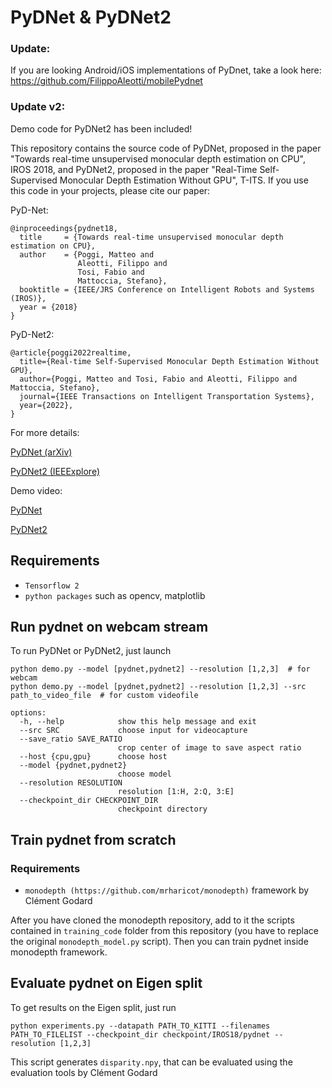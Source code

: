 # PyDNet & PyDNet2

### Update: 
If you are looking Android/iOS implementations of PyDnet, take a look here:
https://github.com/FilippoAleotti/mobilePydnet

### Update v2:
Demo code for PyDNet2 has been included!

This repository contains the source code of PyDNet, proposed in the paper "Towards real-time unsupervised monocular depth estimation on CPU", IROS 2018, and PyDNet2, proposed in the paper "Real-Time Self-Supervised Monocular Depth Estimation Without GPU", T-ITS.
If you use this code in your projects, please cite our paper:

PyD-Net:
```
@inproceedings{pydnet18,
  title     = {Towards real-time unsupervised monocular depth estimation on CPU},
  author    = {Poggi, Matteo and
               Aleotti, Filippo and
               Tosi, Fabio and
               Mattoccia, Stefano},
  booktitle = {IEEE/JRS Conference on Intelligent Robots and Systems (IROS)},
  year = {2018}
}
```

PyD-Net2:
```
@article{poggi2022realtime,
  title={Real-time Self-Supervised Monocular Depth Estimation Without GPU},
  author={Poggi, Matteo and Tosi, Fabio and Aleotti, Filippo and Mattoccia, Stefano},
  journal={IEEE Transactions on Intelligent Transportation Systems},
  year={2022},
}
```

For more details:

[PyDNet (arXiv)](https://arxiv.org/abs/1806.11430)

[PyDNet2 (IEEExplore)](https://ieeexplore.ieee.org/document/9733979)

Demo video:

[PyDNet](https://www.youtube.com/watch?v=Q6ao4Jrulns)

[PyDNet2](https://www.youtube.com/watch?v=PCLmr8V456o)

## Requirements

* `Tensorflow 2`
* `python packages` such as opencv, matplotlib

## Run pydnet on webcam stream

To run PyDNet or PyDNet2, just launch

```
python demo.py --model [pydnet,pydnet2] --resolution [1,2,3]  # for webcam
python demo.py --model [pydnet,pydnet2] --resolution [1,2,3] --src path_to_video_file  # for custom videofile
```

```
options:
  -h, --help            show this help message and exit
  --src SRC             choose input for videocapture
  --save_ratio SAVE_RATIO
                        crop center of image to save aspect ratio
  --host {cpu,gpu}      choose host
  --model {pydnet,pydnet2}
                        choose model
  --resolution RESOLUTION
                        resolution [1:H, 2:Q, 3:E]
  --checkpoint_dir CHECKPOINT_DIR
                        checkpoint directory
```

## Train pydnet from scratch

### Requirements

* `monodepth (https://github.com/mrharicot/monodepth)` framework by Clément Godard

After you have cloned the monodepth repository, add to it the scripts contained in `training_code` folder from this repository (you have to replace the original `monodepth_model.py` script).
Then you can train pydnet inside monodepth framework.

## Evaluate pydnet on Eigen split

To get results on the Eigen split, just run

```
python experiments.py --datapath PATH_TO_KITTI --filenames PATH_TO_FILELIST --checkpoint_dir checkpoint/IROS18/pydnet --resolution [1,2,3]
```

This script generates `disparity.npy`, that can be evaluated using the evaluation tools by Clément Godard 
